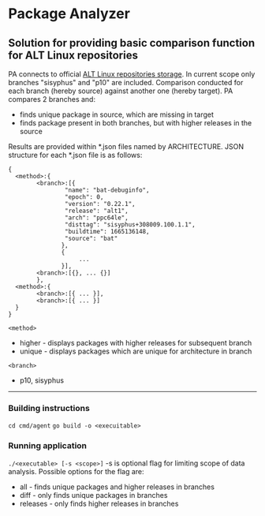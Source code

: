 # Package Analyzer

## Solution for providing basic comparison function for ALT Linux repositories
PA connects to official [ALT Linux repositories storage](https://rdb.altlinux.org/api/export/branch_binary_packages/{branch}).
In current scope only branches "sisyphus" and "p10" are included. Comparison conducted for each branch (hereby source) against another one (hereby target).
PA compares 2 branches and:
* finds unique package in source, which are missing in target
* finds package present in both branches, but with higher releases in the source

Results are provided within *.json files named by ARCHITECTURE.
JSON structure for each *.json file is as follows:
```
{
  <method>:{
        <branch>:[{
                "name": "bat-debuginfo",
                "epoch": 0,
                "version": "0.22.1",
                "release": "alt1",
                "arch": "ppc64le",
                "disttag": "sisyphus+308009.100.1.1",
                "buildtime": 1665136148,
                "source": "bat"
               },
               {
                    ...
               }],
        <branch>:[{}, ... {}]
        },
  <method>:{
        <branch>:[{ ... }],
        <branch>:[{ ... }]
  }
}
```
`<method>`
* higher - displays packages with higher releases for subsequent branch
* unique - displays packages which are unique for architecture in branch

`<branch>`
* p10, sisyphus
---

### Building instructions
`cd cmd/agent`
`go build -o <execuitable>`

### Running application
`./<executable> [-s <scope>]`
-s is optional flag for limiting scope of data analysis. Possible options for the flag are:
* all - finds unique packages and higher releases in branches
* diff - only finds unique packages in branches
* releases - only finds higher releases in branches



